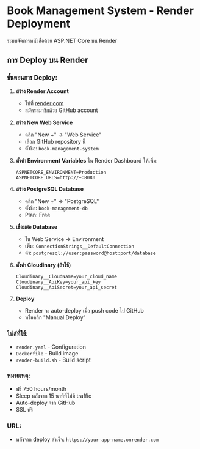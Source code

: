 # Book Management System - Render Deployment

ระบบจัดการหนังสือด้วย ASP.NET Core บน Render

## การ Deploy บน Render

### ขั้นตอนการ Deploy:

1. **สร้าง Render Account**
   - ไปที่ [render.com](https://render.com)
   - สมัครสมาชิกด้วย GitHub account

2. **สร้าง New Web Service**
   - คลิก "New +" → "Web Service"
   - เลือก GitHub repository นี้
   - ตั้งชื่อ: `book-management-system`

3. **ตั้งค่า Environment Variables**
   ใน Render Dashboard ให้เพิ่ม:
   ```
   ASPNETCORE_ENVIRONMENT=Production
   ASPNETCORE_URLS=http://+:8080
   ```

4. **สร้าง PostgreSQL Database**
   - คลิก "New +" → "PostgreSQL"
   - ตั้งชื่อ: `book-management-db`
   - Plan: Free

5. **เชื่อมต่อ Database**
   - ใน Web Service → Environment
   - เพิ่ม: `ConnectionStrings__DefaultConnection`
   - ค่า: `postgresql://user:password@host:port/database`

6. **ตั้งค่า Cloudinary (ถ้าใช้)**
   ```
   Cloudinary__CloudName=your_cloud_name
   Cloudinary__ApiKey=your_api_key
   Cloudinary__ApiSecret=your_api_secret
   ```

7. **Deploy**
   - Render จะ auto-deploy เมื่อ push code ไป GitHub
   - หรือคลิก "Manual Deploy"

### ไฟล์ที่ใช้:
- `render.yaml` - Configuration
- `Dockerfile` - Build image
- `render-build.sh` - Build script

### หมายเหตุ:
- ฟรี 750 hours/month
- Sleep หลังจาก 15 นาทีที่ไม่มี traffic
- Auto-deploy จาก GitHub
- SSL ฟรี

### URL:
- หลังจาก deploy สำเร็จ: `https://your-app-name.onrender.com` 